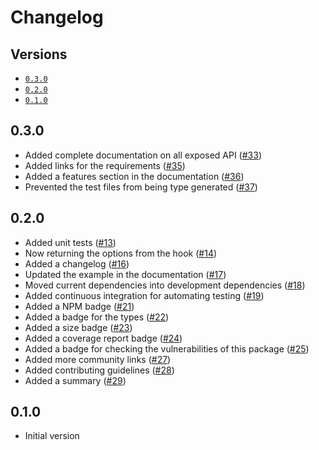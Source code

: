 # Changelog

## Versions

- [`0.3.0`](#030)
- [`0.2.0`](#020)
- [`0.1.0`](#010)

## 0.3.0

- Added complete documentation on all exposed API ([#33](https://github.com/aminnairi/saint-bernard/pull/33))
- Added links for the requirements ([#35](https://github.com/aminnairi/saint-bernard/pull/35))
- Added a features section in the documentation ([#36](https://github.com/aminnairi/saint-bernard/pull/36))
- Prevented the test files from being type generated ([#37](https://github.com/aminnairi/saint-bernard/pull/37))

## 0.2.0

- Added unit tests ([#13](https://github.com/aminnairi/saint-bernard/pull/13))
- Now returning the options from the hook ([#14](https://github.com/aminnairi/saint-bernard/pull/14))
- Added a changelog ([#16](https://github.com/aminnairi/saint-bernard/pull/16))
- Updated the example in the documentation ([#17](https://github.com/aminnairi/saint-bernard/pull/17))
- Moved current dependencies into development dependencies ([#18](https://github.com/aminnairi/saint-bernard/pull/18))
- Added continuous integration for automating testing ([#19](https://github.com/aminnairi/saint-bernard/pull/19))
- Added a NPM badge ([#21](https://github.com/aminnairi/saint-bernard/pull/21))
- Added a badge for the types ([#22](https://github.com/aminnairi/saint-bernard/pull/22))
- Added a size badge ([#23](https://github.com/aminnairi/saint-bernard/pull/23))
- Added a coverage report badge ([#24](https://github.com/aminnairi/saint-bernard/pull/24))
- Added a badge for checking the vulnerabilities of this package ([#25](https://github.com/aminnairi/saint-bernard/pull/25))
- Added more community links ([#27](https://github.com/aminnairi/saint-bernard/pull/27))
- Added contributing guidelines ([#28](https://github.com/aminnairi/saint-bernard/pull/28))
- Added a summary ([#29](https://github.com/aminnairi/saint-bernard/pull/29))

## 0.1.0

- Initial version

